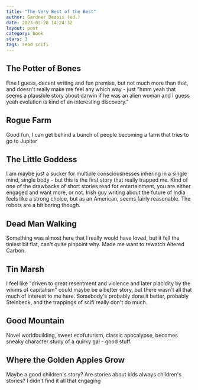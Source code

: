 ```yaml
---
title: "The Very Best of the Best"
author: Gardner Dezois (ed.)
date: 2023-03-28 14:24:32
layout: post
category: book
stars: 3
tags: read scifi
---
```


## The Potter of Bones

Fine I guess, decent writing and fun premise, but not much more than that, and doesn't really make me feel any which way - just "hmm yeah that seems a plausible story about darwin if he was an alien woman and I guess yeah evolution is kind of an interesting discovery."

## Rogue Farm

Good fun, I can get behind a bunch of people becoming a farm that tries to go to Jupiter

## The Little Goddess

I am maybe just a sucker for multiple consciousnesses inhering in a single mind, single body - but this is the first story that really trapped me. Kind of one of the drawbacks of short stories read for entertainment, you are either engaged and want more, or not. Irish guy writing about the future of India feels like a strong choice, but as an American, seems fairly reasonable. The robots are a bit boring though.

## Dead Man Walking

Something was almost here that I really would have loved, but it fell the tiniest bit flat, can't quite pinpoint why. Made me want to rewatch Altered Carbon.

## Tin Marsh

I feel like "driven to great resentment and violence and later placidity by the whims of capitalism" could maybe be a better story, but there wasn't all that much of interest to me here. Somebody's probably done it better, probably Steinbeck, and the trappings of scifi really don't do much.

## Good Mountain

Novel worldbuilding, sweet ecofuturism, classic apocalypse, becomes sneaky character study of a quirky gal - good stuff.

## Where the Golden Apples Grow

Maybe a good children's story? Are stories about kids always children's stories? I didn't find it all that engaging

